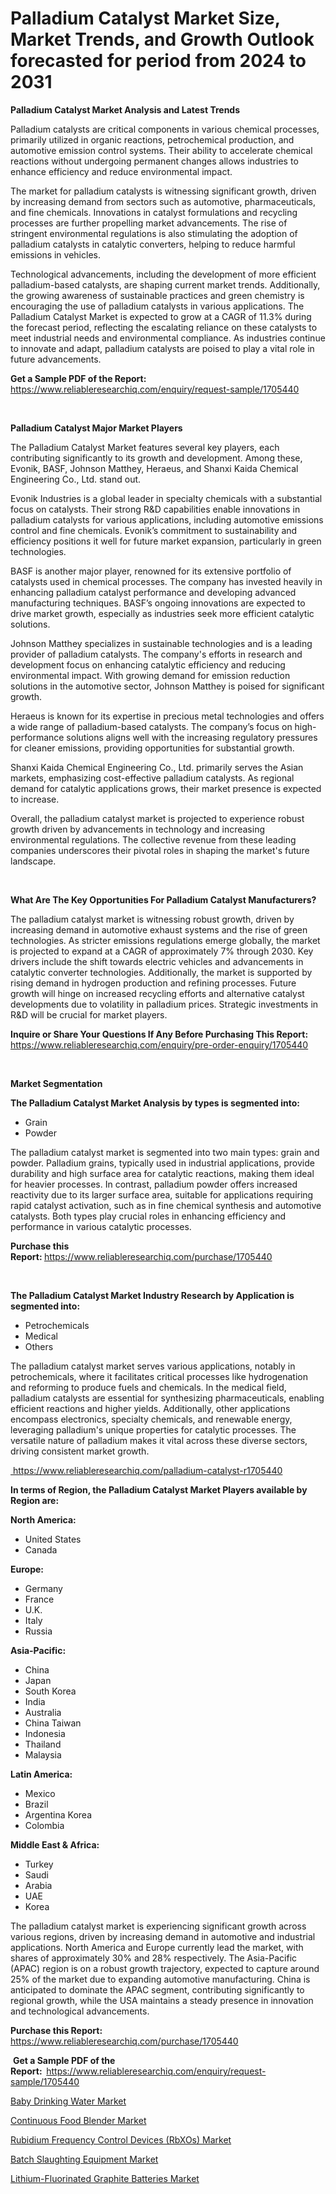 <p><h1>Palladium Catalyst Market Size, Market Trends, and Growth Outlook forecasted for period from 2024 to 2031</h1></p><p><strong>Palladium Catalyst Market Analysis and Latest Trends</strong></p>
<p><p>Palladium catalysts are critical components in various chemical processes, primarily utilized in organic reactions, petrochemical production, and automotive emission control systems. Their ability to accelerate chemical reactions without undergoing permanent changes allows industries to enhance efficiency and reduce environmental impact.</p><p>The market for palladium catalysts is witnessing significant growth, driven by increasing demand from sectors such as automotive, pharmaceuticals, and fine chemicals. Innovations in catalyst formulations and recycling processes are further propelling market advancements. The rise of stringent environmental regulations is also stimulating the adoption of palladium catalysts in catalytic converters, helping to reduce harmful emissions in vehicles.</p><p>Technological advancements, including the development of more efficient palladium-based catalysts, are shaping current market trends. Additionally, the growing awareness of sustainable practices and green chemistry is encouraging the use of palladium catalysts in various applications. The Palladium Catalyst Market is expected to grow at a CAGR of 11.3% during the forecast period, reflecting the escalating reliance on these catalysts to meet industrial needs and environmental compliance. As industries continue to innovate and adapt, palladium catalysts are poised to play a vital role in future advancements.</p></p>
<p><strong>Get a Sample PDF of the Report:&nbsp;</strong> <a href="https://www.reliableresearchiq.com/enquiry/request-sample/1705440?utm_campaign=1780&utm_medium=2&utm_source=Github&utm_content=ia&utm_term=21102024&utm_id=palladium-catalyst">https://www.reliableresearchiq.com/enquiry/request-sample/1705440</a></p>
<p>&nbsp;</p>
<p><strong>Palladium Catalyst Major Market Players</strong></p>
<p><p>The Palladium Catalyst Market features several key players, each contributing significantly to its growth and development. Among these, Evonik, BASF, Johnson Matthey, Heraeus, and Shanxi Kaida Chemical Engineering Co., Ltd. stand out.</p><p>Evonik Industries is a global leader in specialty chemicals with a substantial focus on catalysts. Their strong R&D capabilities enable innovations in palladium catalysts for various applications, including automotive emissions control and fine chemicals. Evonik’s commitment to sustainability and efficiency positions it well for future market expansion, particularly in green technologies.</p><p>BASF is another major player, renowned for its extensive portfolio of catalysts used in chemical processes. The company has invested heavily in enhancing palladium catalyst performance and developing advanced manufacturing techniques. BASF’s ongoing innovations are expected to drive market growth, especially as industries seek more efficient catalytic solutions.</p><p>Johnson Matthey specializes in sustainable technologies and is a leading provider of palladium catalysts. The company's efforts in research and development focus on enhancing catalytic efficiency and reducing environmental impact. With growing demand for emission reduction solutions in the automotive sector, Johnson Matthey is poised for significant growth.</p><p>Heraeus is known for its expertise in precious metal technologies and offers a wide range of palladium-based catalysts. The company’s focus on high-performance solutions aligns well with the increasing regulatory pressures for cleaner emissions, providing opportunities for substantial growth.</p><p>Shanxi Kaida Chemical Engineering Co., Ltd. primarily serves the Asian markets, emphasizing cost-effective palladium catalysts. As regional demand for catalytic applications grows, their market presence is expected to increase.</p><p>Overall, the palladium catalyst market is projected to experience robust growth driven by advancements in technology and increasing environmental regulations. The collective revenue from these leading companies underscores their pivotal roles in shaping the market's future landscape.</p></p>
<p>&nbsp;</p>
<p><strong>What Are The Key Opportunities For Palladium Catalyst Manufacturers?</strong></p>
<p><p>The palladium catalyst market is witnessing robust growth, driven by increasing demand in automotive exhaust systems and the rise of green technologies. As stricter emissions regulations emerge globally, the market is projected to expand at a CAGR of approximately 7% through 2030. Key drivers include the shift towards electric vehicles and advancements in catalytic converter technologies. Additionally, the market is supported by rising demand in hydrogen production and refining processes. Future growth will hinge on increased recycling efforts and alternative catalyst developments due to volatility in palladium prices. Strategic investments in R&D will be crucial for market players.</p></p>
<p><strong>Inquire or Share Your Questions If Any Before Purchasing This Report:</strong> <a href="https://www.reliableresearchiq.com/enquiry/pre-order-enquiry/1705440?utm_campaign=1780&utm_medium=2&utm_source=Github&utm_content=ia&utm_term=21102024&utm_id=palladium-catalyst">https://www.reliableresearchiq.com/enquiry/pre-order-enquiry/1705440</a></p>
<p>&nbsp;</p>
<p><strong>Market Segmentation</strong></p>
<p><strong>The Palladium Catalyst Market Analysis by types is segmented into:</strong></p>
<p><ul><li>Grain</li><li>Powder</li></ul></p>
<p><p>The palladium catalyst market is segmented into two main types: grain and powder. Palladium grains, typically used in industrial applications, provide durability and high surface area for catalytic reactions, making them ideal for heavier processes. In contrast, palladium powder offers increased reactivity due to its larger surface area, suitable for applications requiring rapid catalyst activation, such as in fine chemical synthesis and automotive catalysts. Both types play crucial roles in enhancing efficiency and performance in various catalytic processes.</p></p>
<p><strong>Purchase this Report:&nbsp;</strong><a href="https://www.reliableresearchiq.com/purchase/1705440?utm_campaign=1780&utm_medium=2&utm_source=Github&utm_content=ia&utm_term=21102024&utm_id=palladium-catalyst">https://www.reliableresearchiq.com/purchase/1705440</a></p>
<p>&nbsp;</p>
<p><strong>The Palladium Catalyst Market Industry Research by Application is segmented into:</strong></p>
<p><ul><li>Petrochemicals</li><li>Medical</li><li>Others</li></ul></p>
<p><p>The palladium catalyst market serves various applications, notably in petrochemicals, where it facilitates critical processes like hydrogenation and reforming to produce fuels and chemicals. In the medical field, palladium catalysts are essential for synthesizing pharmaceuticals, enabling efficient reactions and higher yields. Additionally, other applications encompass electronics, specialty chemicals, and renewable energy, leveraging palladium's unique properties for catalytic processes. The versatile nature of palladium makes it vital across these diverse sectors, driving consistent market growth.</p></p>
<p><a href="https://www.reliableresearchiq.com/palladium-catalyst-r1705440?utm_campaign=1780&utm_medium=2&utm_source=Github&utm_content=ia&utm_term=21102024&utm_id=palladium-catalyst">&nbsp;https://www.reliableresearchiq.com/palladium-catalyst-r1705440</a></p>
<p><strong>In terms of Region, the Palladium Catalyst Market Players available by Region are:</strong></p>
<p>
    <p> <strong> North America: </strong>
        <ul>
            <li>United States</li>
            <li>Canada</li>
        </ul>
        </p> 
    <p> <strong> Europe: </strong>
        <ul>
            <li>Germany</li>
            <li>France</li>
            <li>U.K.</li>
            <li>Italy</li>
            <li>Russia</li>
        </ul>
        </p> 
    <p> <strong> Asia-Pacific: </strong>
        <ul>
            <li>China</li>
            <li>Japan</li>
            <li>South Korea</li>
            <li>India</li>
            <li>Australia</li>
            <li>China Taiwan</li>
            <li>Indonesia</li>
            <li>Thailand</li>
            <li>Malaysia</li>
        </ul>
        </p> 
    <p> <strong> Latin America: </strong>
        <ul>
            <li>Mexico</li>
            <li>Brazil</li>
            <li>Argentina Korea</li>
            <li>Colombia</li>
        </ul>
        </p> 
    <p> <strong> Middle East & Africa: </strong>
        <ul>
            <li>Turkey</li>
            <li>Saudi</li>
            <li>Arabia</li>
            <li>UAE</li>
            <li>Korea</li>
        </ul>
    </p>
    </p>
<p><p>The palladium catalyst market is experiencing significant growth across various regions, driven by increasing demand in automotive and industrial applications. North America and Europe currently lead the market, with shares of approximately 30% and 28% respectively. The Asia-Pacific (APAC) region is on a robust growth trajectory, expected to capture around 25% of the market due to expanding automotive manufacturing. China is anticipated to dominate the APAC segment, contributing significantly to regional growth, while the USA maintains a steady presence in innovation and technological advancements.</p></p>
<p><strong>Purchase this Report: </strong><a href="https://www.reliableresearchiq.com/purchase/1705440?utm_campaign=1780&utm_medium=2&utm_source=Github&utm_content=ia&utm_term=21102024&utm_id=palladium-catalyst">https://www.reliableresearchiq.com/purchase/1705440</a></p>
<p>&nbsp;<strong>Get a Sample PDF of the Report:&nbsp;&nbsp;</strong><a href="https://www.reliableresearchiq.com/enquiry/request-sample/1705440?utm_campaign=1780&utm_medium=2&utm_source=Github&utm_content=ia&utm_term=21102024&utm_id=palladium-catalyst">https://www.reliableresearchiq.com/enquiry/request-sample/1705440</a></p>
<p><strong></strong></p>
<p><p><a href="https://www.linkedin.com/pulse/baby-drinking-water-market-overview-global-trends-future-prospects-5armf?utm_campaign=1780&utm_medium=2&utm_source=Github&utm_content=ia&utm_term=21102024&utm_id=palladium-catalyst">Baby Drinking Water Market</a></p><p><a href="https://www.linkedin.com/pulse/pulse-continuous-food-blender-rhythms-change-market-resonance-jjrwf?utm_campaign=1780&utm_medium=2&utm_source=Github&utm_content=ia&utm_term=21102024&utm_id=palladium-catalyst">Continuous Food Blender Market</a></p><p><a href="https://www.linkedin.com/pulse/booming-rubidium-frequency-control-devices-rbxos-market-sector-tvzvf?utm_campaign=1780&utm_medium=2&utm_source=Github&utm_content=ia&utm_term=21102024&utm_id=palladium-catalyst">Rubidium Frequency Control Devices (RbXOs) Market</a></p><p><a href="https://www.linkedin.com/pulse/batch-slaughting-equipment-market-evolution-key-trends-regional-f9frf?utm_campaign=1780&utm_medium=2&utm_source=Github&utm_content=ia&utm_term=21102024&utm_id=palladium-catalyst">Batch Slaughting Equipment Market</a></p><p><a href="https://www.linkedin.com/pulse/lithium-fluorinated-graphite-batteries-market-forecasts-trends-juege?utm_campaign=1780&utm_medium=2&utm_source=Github&utm_content=ia&utm_term=21102024&utm_id=palladium-catalyst">Lithium-Fluorinated Graphite Batteries Market</a></p></p>